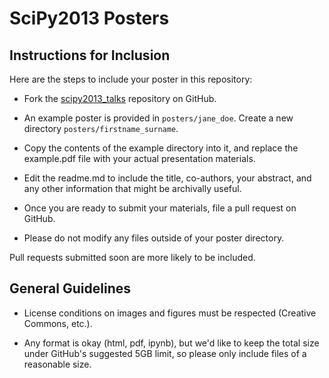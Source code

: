 SciPy2013 Posters
==================

Instructions for Inclusion
--------------------------

Here are the steps to include your poster in this repository:

- Fork the [scipy2013_talks](https://github.com/scipy/scipy2013_talks)
  repository on GitHub.

- An example poster is provided in ``posters/jane_doe``.  Create a new
  directory ``posters/firstname_surname``.

- Copy the contents of the example directory into it, and
  replace the example.pdf file with your actual presentation materials. 

- Edit the readme.md to include the title, co-authors, your abstract,
  and any other information that might be archivally useful. 

- Once you are ready to submit your materials, file a pull request on GitHub.

- Please do not modify any files outside of your poster directory.

Pull requests submitted soon are more likely to be included.

General Guidelines
------------------

- License conditions on images and figures must be respected (Creative Commons,
  etc.).

- Any format is okay (html, pdf, ipynb), but we'd like to keep the total size 
  under GitHub's suggested 5GB limit, so please only include files of a reasonable 
  size. 

